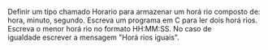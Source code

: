 Definir	 um	 tipo	 chamado	 Horario para	 armazenar	 um	 horá rio	 composto	 de:	 hora,	 minuto,	 segundo.
Escreva	um	programa	em	C	para	ler	dois	horá rios.	Escreva	o	menor	horá rio	no	formato	HH:MM:SS.	No	caso	de	
igualdade	escrever	a	mensagem	"Horá rios	iguais".
